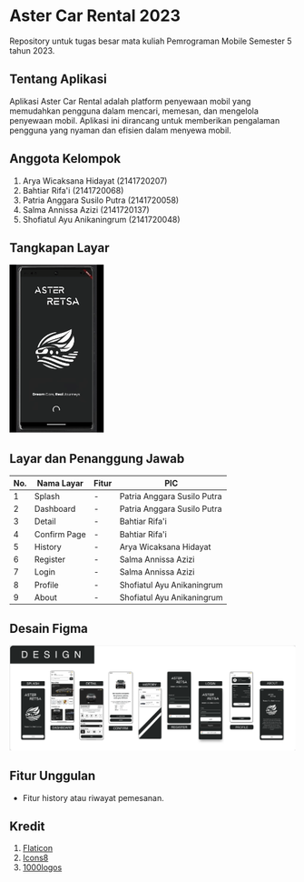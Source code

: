 # Aster Car Rental 2023

Repository untuk tugas besar mata kuliah Pemrograman Mobile Semester 5 tahun 2023.

## Tentang Aplikasi
Aplikasi Aster Car Rental adalah platform penyewaan mobil yang memudahkan pengguna dalam mencari, memesan, dan mengelola penyewaan mobil. Aplikasi ini dirancang untuk memberikan pengalaman pengguna yang nyaman dan efisien dalam menyewa mobil.

## Anggota Kelompok
1. Arya Wicaksana Hidayat (2141720207)
2. Bahtiar Rifa'i (2141720068)
3. Patria Anggara Susilo Putra (2141720058)
4. Salma Annissa Azizi (2141720137)
5. Shofiatul Ayu Anikaningrum (2141720048)

## Tangkapan Layar
![Screenshot Hasil Demo Program](docs/demo.gif)

## Layar dan Penanggung Jawab

| No. | Nama Layar   | Fitur | PIC                         |
|-----|--------------|-------|-----------------------------|
| 1   | Splash       | -     | Patria Anggara Susilo Putra |
| 2   | Dashboard    | -     | Patria Anggara Susilo Putra |
| 3   | Detail       | -     | Bahtiar Rifa'i              |
| 4   | Confirm Page | -     | Bahtiar Rifa'i              |
| 5   | History      | -     | Arya Wicaksana Hidayat      |
| 6   | Register     | -     | Salma Annissa Azizi         |
| 7   | Login        | -     | Salma Annissa Azizi         |
| 8   | Profile      | -     | Shofiatul Ayu Anikaningrum  |
| 9   | About        | -     | Shofiatul Ayu Anikaningrum  |

## Desain Figma
[![Desain Figma](docs/figma.png)](https://www.figma.com/file/JN3NF4Mj4YgfXvcIrp6oxQ/Aster-Retsa-Car-Rental?type=design&node-id=0%3A1&mode=design&t=H23bVyz7KepYCP0V-1)

## Fitur Unggulan
- Fitur history atau riwayat pemesanan.

## Kredit
1. [Flaticon](https://www.flaticon.com/)
2. [Icons8](https://icons8.com/icons)
3. [1000logos](https://1000logos.net/)

